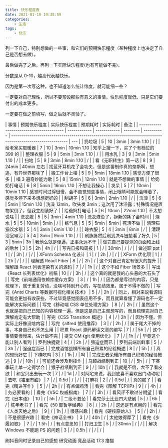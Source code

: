 ```yaml
---
title: 快乐程度表
date: 2021-01-10 19:38:59
categories:
    - 生活
tags:
    - 快乐
---
```


列一下自己，特别想做的一些事，和它们的预期快乐程度（某种程度上也决定了自己是否想去做）。

最后做完了之后，再列一下实际快乐程度(也有可能做不完)。

分数是从 0-10，越高代表越快乐。

因为是第一次写这种，也不知道怎么统计维度，就可能细一些？

一定要对自己理性，所以不要预设那些有意义的事情，快乐程度就低，只是它们要付出的成本更多。

一定要在做之前填写，做之后就不灵验了。

| 事情                                     | 预期快乐程度 | 实际快乐程度 | 预期耗时 | 实际耗时   | 备注                                                                                                       |
| ---------------------------------------- | ------------ | ------------ | -------- | ---------- | ---------------------------------------------------------------------------------------------------------- | --- |
| 扔垃圾                                   | 5            | 10           | 3min     | 3min 1.10  | /                                                                                                          |
| 给老家买取暖器                           | 7            | 10           | 3min     | 10min 1.10 | 知乎上搜一下，买了个有档位的 399 的                                                                        |
| 整理衣服                                 | 5            | 9            | 5min     | 3min 1.10  | /                                                                                                          |
| 用水乳                                   | 3            | 9            | 3min     | 5min 1.10  | /                                                                                                          |
| 扫地                                     | 5            | 9            | 3min     | 8min 1.10  | /                                                                                                          |
| 看《无职转生》第一话                     | 8            | 9            | 24min    | 40min 左右 | 找蓝牙耳机花了会功夫，但是这番制作真的奈斯啊，想追，有异世界那味了                                         |
| 搬工作台上楼                             | 5            | 9            | 5min     | 18min 1.10 | 感觉方便了很多                                                                                             |
| 唱 3 遍奇妙能力歌                        | 5            | 8            | 15min    | 12min 1.10 | 就是不想做的事情                                                                                           |
| 给奶奶打电话                             | 6            | 8            | 5min     | 16min 1.10 | 不想让我操心                                                                                               |
| 发呆                                     | 5            | 7            | 10min    | 10min 1.10 | 感觉时间过得很慢，会不自觉想些事情，闭上眼睛可能就会睡着了，感觉多停下来多想想挺好的                       |
| 刮胡子                                   | 5            | 6            | 3min     | 2min 1.10  | /                                                                                                          |
| 洗澡                                     | 5            | 6            | 5min     | 15min 1.10 | 洗澡 12min，吹头发 3min；这次用了沐浴露；特殊情况是置物架倒了，但我立刻装好了                              |
| 给爸妈打电话                             | 5            | 6            | 10min    | 22min 1.10 | 不太想说啥                                                                                                 |
| 洗衣服                                   | 5            | 5            | 3min     | 4min 1.10  | 洗衣液没了，拆新的耗了会时间                                                                               |
| 烧水                                     | 5            | 5            | 10min    | 5min       | /                                                                                                          |
| 练气息                                   | 5            | 5            | 5min     | 5min       | 死活不做                                                                                                   |
| 清理猫猫饮水器                           | 5            | 4            | 3min     | 6min 1.10  | /                                                                                                          |
| 晾衣服                                   | 5            | 4            | 3min     | 8min       | /                                                                                                          |
| 清理浴室霉污                             | 5            | 4            | 3min     | 9min 1.10  | /                                                                                                          |
| 刷脉脉然后刷到决斗链接看了好久           | 5            | 3            | 5min     | 3h         | 我他么就是傻逼，正事永远不干                                                                               |
| 做完自己要提测的页面和上线的后台         | 3            | 5            | 2h       | 4h          | /                                                                                                          |
| 写完日报和周报                           | 1            | /            | 30min    | /          | /                                                                                                          |
| 做述职 ppt                               | 1            | /            | 3h       | /          | /                                                                                                          |
| XForm Schema 化设计                      | 1            | /            | 2h       | /          | /                                                                                                          |
| XForm 优化项                             | 1            | /            | 2h       | /          | /                                                                                                          |
| 理解透 React Fiber                       | 8            | /            | 2h       | /          | 这个对自己肯定有很大的提升                                                                                 |
| 理解跟 React 列表渲染有关的源码          | 7            | /            | 1h       | /          | 这个不如 Fiber 场景多                                                                                      |
| 写出《React 长列表优化》初稿             | 10           | /            | 3h       | /          | 这个真的就是我的心头悬的大石头了                                                                           |
| 写完《前端通用依赖库缓存方案》           | 3            | /            | 1h       | /          | 因为都是写过的内容，只是梳理下，属于重复劳动，没啥可特别开心的，写在绩效里，属于不得不做的                 |
| 写完《Antd Charts 等数据可视化相关技术》 | 5            | /            | 2h       | /          | 同上，相对来说看源码可能会更加有收获些，不过毕竟感觉图表应用不多，而且就算看懂了源码也不一定能解决实际问题 |
| 写完《移动端 CSS 单位处理方案》          | 8            | /            | 2h       | /          | 虽然这个也就是把自己已知的内容梳理一遍，但是这是自己主观想写的，而且梳理完对自己理解肯定有大帮助           |
| 写完《CSS Transition 概述》              | 4            | /            | 2h       | /          | 因为不懂，但实际上好像没啥内容                                                                             |
| 写完《alfred 使用推荐》                  | 3            | /            | 2h       | /          | 属于尾大不掉的事，本身自己也不怎么用                                                                       |
| 积累 React 源码解读文章的编写            | 7            | /            | 5h       | /          | 这个事情要慢慢来，估计做不完                                                                               |
| 提交 CM 《git 使用优化》                 | 7            | /            | 1h       | /          | 毕竟这个能让别人看到                                                                                       |
| 罗列快捷键                               | 4            | /            | 2h       | /          | 强迫症而已                                                                                                 |
| 罗列前端新鲜事                           | 5            | /            | 3h       | /          | 强迫症而已                                                                                                 |
| 完成酒馆战棋所有自己积累的经验概述       | 8            | /            | 5h       | /          | 真的想玩好它                                                                                               |
| 下棋吃鸡                                 | 3            | /            | 1h       | /          | 呵                                                                                                         |
| 完成王者荣耀所有自己积累的经验概述       | 9            | /            | 10h      | /          | 可能还会涉及到操作                                                                                         |
| 马超战绩刷到正                           | 10           | /            | 5h       | /          | 下赛季玩上单一定得学会                                                                                     |
| 猴子战绩刷到正                           | 9            | /            | 10h      | /          | 我就是不信，大不了看皮肤                                                                                   |
| 和宝贝出去玩一次                         | 7            | /            | 1d       | /          | 对阿宅来说，我到底喜不喜欢出门动动呢                                                                       |
| 去吃《猫里有甜》                         | 7            | /            | 0.5d     | /          | /                                                                                                          |
| 打麻将                                   | 2            | /            | 0.5d     | /          | 真的腻了                                                                                                   |
| 看完《精进写作》                         | 5            | /            | 2h       | /          | 有点偏鸡汤                                                                                                 |
| 看完《图解 TCP/IP》                      | 9            | /            | 4h       | /          | 务必要看的                                                                                                 |
| 看完《VSC 权威指南》                     | 7            | /            | 3h       | /          | 看风评不敢过分期望                                                                                         |
| 看完《日本语》                           | 10           | /            | 5h       | /          | 二级不要怂                                                                                                 |
| 看完莎士比亚四大悲剧                     | 5            | /            | 6h       | /          | 陈年老书了                                                                                                 |
| 看完《50 部哲学经典》                    | 8            | /            | 2h       | /          | 这还是有点用的                                                                                             |
| 看完《人类灭绝之后》                     | 9            | /            | 1h       | /          | 很感兴趣                                                                                                   |
| 看完《硬核原始人》                       | 5            | /            | 2h       | /          | 不是很感兴趣                                                                                               |
| 看完《神话全书》                         | 3            | /            | 40h      | /          | 太他娘得厚了                                                                                               |
| 看完《步履如歌》                         | 7            | /            | 1.5h     | /          | 有点意思的                                                                                                 |
| 打扫卫生                                 | 5            | /            | 30min    | /          | /                                                                                                          |
| 解决 Windows 不能跑 PS 的问题            | 3            | /            | 0.5h     | /          | /                                                                                                          | /   |

刷抖音同时记录自己的感想
研究动画
竞品活动
17.3
撸猫
